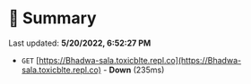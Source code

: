 # 📖 Summary
Last updated: **5/20/2022, 6:52:27 PM**

- `GET` [https://Bhadwa-sala.toxicblte.repl.co](https://Bhadwa-sala.toxicblte.repl.co) - **Down** (235ms)
